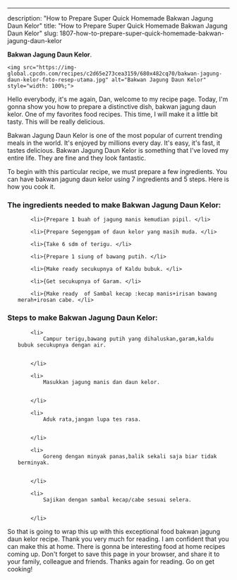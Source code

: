 ---
description: "How to Prepare Super Quick Homemade Bakwan Jagung Daun Kelor"
title: "How to Prepare Super Quick Homemade Bakwan Jagung Daun Kelor"
slug: 1807-how-to-prepare-super-quick-homemade-bakwan-jagung-daun-kelor

<p>
	<strong>Bakwan Jagung Daun Kelor</strong>. 
	
</p>
<p>
	
	<img src="https://img-global.cpcdn.com/recipes/c2d65e273cea3159/680x482cq70/bakwan-jagung-daun-kelor-foto-resep-utama.jpg" alt="Bakwan Jagung Daun Kelor" style="width: 100%;">
	
	
</p>
<p>
	Hello everybody, it's me again, Dan, welcome to my recipe page. Today, I'm gonna show you how to prepare a distinctive dish, bakwan jagung daun kelor. One of my favorites food recipes. This time, I will make it a little bit tasty. This will be really delicious.
</p>
	
<p>
	
</p>
<p>
	Bakwan Jagung Daun Kelor is one of the most popular of current trending meals in the world. It's enjoyed by millions every day. It's easy, it's fast, it tastes delicious. Bakwan Jagung Daun Kelor is something that I've loved my entire life. They are fine and they look fantastic.
</p>

<p>
To begin with this particular recipe, we must prepare a few ingredients. You can have bakwan jagung daun kelor using 7 ingredients and 5 steps. Here is how you cook it.
</p>

<h3>The ingredients needed to make Bakwan Jagung Daun Kelor:</h3>

<ol>
	
		<li>{Prepare 1 buah of jagung manis kemudian pipil. </li>
	
		<li>{Prepare Segenggam of daun kelor yang masih muda. </li>
	
		<li>{Take 6 sdm of terigu. </li>
	
		<li>{Prepare 1 siung of bawang putih. </li>
	
		<li>{Make ready secukupnya of Kaldu bubuk. </li>
	
		<li>{Get secukupnya of Garam. </li>
	
		<li>{Make ready  of Sambal kecap :kecap manis+irisan bawang merah+irosan cabe. </li>
	
</ol>
<p>
	
</p>

<h3>Steps to make Bakwan Jagung Daun Kelor:</h3>

<ol>
	
		<li>
			Campur terigu,bawang putih yang dihaluskan,garam,kaldu bubuk secukupnya dengan air.
			
			
		</li>
	
		<li>
			Masukkan jagung manis dan daun kelor.
			
			
		</li>
	
		<li>
			Aduk rata,jangan lupa tes rasa.
			
			
		</li>
	
		<li>
			Goreng dengan minyak panas,balik sekali saja biar tidak berminyak.
			
			
		</li>
	
		<li>
			Sajikan dengan sambal kecap/cabe sesuai selera.
			
			
		</li>
	
</ol>

<p>
	
</p>

<p>
	So that is going to wrap this up with this exceptional food bakwan jagung daun kelor recipe. Thank you very much for reading. I am confident that you can make this at home. There is gonna be interesting food at home recipes coming up. Don't forget to save this page in your browser, and share it to your family, colleague and friends. Thanks again for reading. Go on get cooking!
</p>
